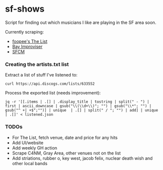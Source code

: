 # sf-shows

Script for finding out which musicians I like are playing in the SF area soon.

Currently scraping:

- [foopee's The List](http://www.foopee.com/punk/the-list/)
- [Bay Improviser](https://www.bayimproviser.com/calendar.aspx)
- [SFCM](https://sfcm.edu/performance-calendar)

### Creating the artists.txt list

Extract a list of stuff I've listened to:

```
curl https://api.discogs.com/lists/633552
```

Process the exported list (needs improvement):

```
jq -r '[[.items | .[] | .display_title | tostring | split(" - ") | first | ascii_downcase | gsub("\\(\\d+\\)"; "") | gsub("\\*"; "") | gsub("^ +| +$";"")] | unique  | .[] | split(" / "; "") | add] | unique | .[]' < listened.json
```

### TODOs

- For The List, fetch venue, date and price for any hits
- Add UI/website
- Add weekly GH action
- Scrape C4NM, Gray Area, other venues not on the list
- Add striations, rubber o, key west, jacob felix, nuclear death wish and other local bands

